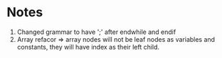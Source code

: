 # Notes

1. Changed grammar to have ';' after endwhile and endif
2. Array refacor => array nodes will not be leaf nodes as variables and constants, they will have index as their left child.
